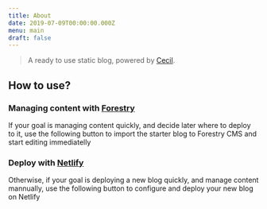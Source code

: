 ```yaml
---
title: About
date: 2019-07-09T00:00:00.000Z
menu: main
draft: false
---
```

> A ready to use static blog, powered by [Cecil](https://cecil.app).

## How to use?

### Managing content with [Forestry](https://forestry.io)

If your goal is managing content quickly, and decide later where to deploy to it, use the following button to import the starter blog to Forestry CMS and start editing immediatelly

### Deploy with [Netlify](https://www.netlify.com)

Otherwise, if your goal is deploying a new blog quickly, and manage content mannually, use the following button to configure and deploy your new blog on Netlify